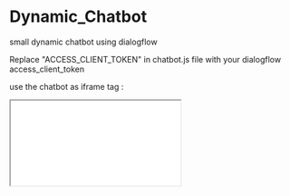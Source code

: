 # Dynamic_Chatbot
small dynamic chatbot using dialogflow 

Replace "ACCESS_CLIENT_TOKEN" in chatbot.js file with your dialogflow access_client_token

use the chatbot as iframe tag : 
 
 <iframe src="Chatbot_Public_Service/chatbot.html"
        id="developoiChatbot"
        microphone="true" 
        animation="true"
        color="#151618"
        company-name="Developoi"
        company-logo="https://pbs.twimg.com/profile_images/1024439289734746114/Xh08PgBl_400x400.jpg"
        theme="circle"
        positionY="bottom"
        positionX="right"
        icon-url="https://pbs.twimg.com/profile_images/1024439289734746114/Xh08PgBl_400x400.jpg"
    />

8h_chatbot test 
clone and try to make it better







